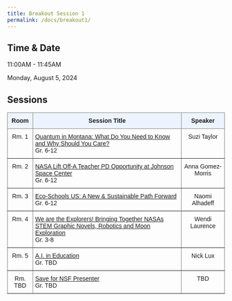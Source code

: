 ```yaml
---
title: Breakout Session 1
permalink: /docs/breakout1/
---
```


## Time & Date

11:00AM - 11:45AM

Monday, August 5, 2024

## Sessions

<style type="text/css">
.tg  {border-collapse:collapse;border-spacing:0;}
.tg td{border-color:black;border-style:solid;border-width:1px;font-family:Arial, sans-serif;font-size:14px;
  overflow:hidden;padding:10px 5px;word-break:normal;}
.tg th{border-color:black;border-style:solid;border-width:1px;font-family:Arial, sans-serif;font-size:14px;
  font-weight:normal;overflow:hidden;padding:10px 5px;word-break:normal;}
.tg .tg-c3ow{border-color:inherit;text-align:center;vertical-align:top}
.tg .tg-5w3z{background-color:#ecf4ff;border-color:inherit;text-align:center;vertical-align:top}
.tg .tg-0pky{border-color:inherit;text-align:left;vertical-align:top}
</style>
<table class="tg">
<thead>
  <tr>
    <th class="tg-5w3z"><span style="font-weight:bold">Room</span></th>
    <th class="tg-5w3z"><span style="font-weight:bold">Session Title</span></th>
    <th class="tg-5w3z"><span style="font-weight:bold">Speaker</span></th>
  </tr>
</thead>
<tbody>
  <tr>
    <td class="tg-c3ow">Rm. 1</td>
    <td class="tg-0pky"><a href="https://jake-chipps.github.io/SSI24/docs/b1p1/">Quantum in Montana: What Do You Need to Know and Why Should You Care?</a><br>Gr. 6-12</td>
    <td class="tg-c3ow">Suzi Taylor</td>
  </tr>
  <tr>
    <td class="tg-c3ow">Rm. 2</td>
    <td class="tg-0pky"><a href="https://jake-chipps.github.io/SSI24/docs/b1p2/">NASA Lift Off-A Teacher PD Opportunity at Johnson Space Center</a><br>Gr. 6-12</td>
    <td class="tg-c3ow">Anna Gomez-Morris</td>
  </tr>
  <tr>
    <td class="tg-c3ow">Rm. 3</td>
    <td class="tg-0pky"><a href="https://jake-chipps.github.io/SSI24/docs/b1p3/">Eco-Schools US: A New & Sustainable Path Forward</a><br>Gr. 6-12</td>
    <td class="tg-c3ow">Naomi Alhadeff</td>
  </tr>
  <tr>
    <td class="tg-c3ow">Rm. 4</td>
    <td class="tg-0pky"><a href="https://jake-chipps.github.io/SSI24/docs/b1p4/">We are the Explorers! Bringing Together NASAs STEM Graphic Novels, Robotics and Moon Exploration</a><br>Gr. 3-8</td>
    <td class="tg-c3ow">Wendi Laurence</td>
  </tr>
  <tr>
    <td class="tg-c3ow">Rm. 5</td>
    <td class="tg-0pky"><a href="https://jake-chipps.github.io/SSI24/docs/b1p5/">A.I. in Education</a><br>Gr. TBD</td>
    <td class="tg-c3ow">Nick Lux</td>
  </tr>
    <tr>
    <td class="tg-c3ow">Rm. TBD</td>
    <td class="tg-0pky"><a href="https://jake-chipps.github.io/SSI24/docs/b1p6/">Save for NSF Presenter</a><br>Gr. TBD</td>
    <td class="tg-c3ow">TBD</td>
  </tr>
</tbody>
</table>